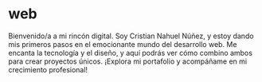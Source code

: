 # web
Bienvenido/a a mi rincón digital. Soy Cristian Nahuel Núñez, y estoy dando mis primeros pasos en el emocionante mundo del desarrollo web. Me encanta la tecnología y el diseño, y aquí podrás ver cómo combino ambos para crear proyectos únicos. ¡Explora mi portafolio y acompáñame en mi crecimiento profesional!
